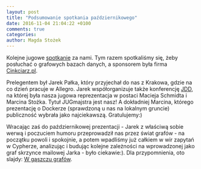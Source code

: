 ```yaml
---
layout: post
title: "Podsumowanie spotkania październikowego"
date: 2016-11-04 21:04:22 +0100
comments: true
categories: 
author: Magda Stożek
---
```

Kolejne jugowe <a href="http://www.meetup.com/Zielona-Gora-JUG/events/234700196/" target="_blank">spotkanie</a> za nami. Tym razem spotkaliśmy się, żeby posłuchać o grafowych bazach danych, a sponsorem była firma <a href="http://cinkciarz.pl/" target="_blank">Cinkciarz.pl</a>.

Prelegentem był Jarek Pałka, który przyjechał do nas z Krakowa, gdzie na co dzień pracuje w Allegro. Jarek współorganizuje także konferencję <a href="http://16.jdd.org.pl/" target="_blank">JDD</a>, na której była nasza jugowa reprezentacja w postaci Macieja Schmidta i Marcina Stożka. Tytuł JUGmajstra jest nasz! A dokładniej Marcina, którego prezentację o Dockerze (sprawdzoną u nas na lokalnym gruncie) publiczność wybrała jako najciekawszą. Gratulujemy:)

Wracając zaś do październikowej prezentacji - Jarek z właściwą sobie werwą i poczuciem humoru przeprowadził nas przez świat grafów - na początku powoli i spokojnie, a potem wpadliśmy już całkiem w wir zapytań w Cypherze, analizując i budując kolejne zależności na wprowadzonej jako graf skrzynce mailowej Jarka - było ciekawie:). Dla przypomnienia, oto slajdy: <a href="/files/neo4j-slides.zip">W gąszczu grafów</a>.
